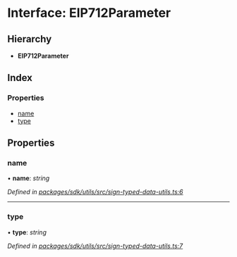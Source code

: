 # Interface: EIP712Parameter

## Hierarchy

* **EIP712Parameter**

## Index

### Properties

* [name](_packages_sdk_utils_src_sign_typed_data_utils_.eip712parameter.md#name)
* [type](_packages_sdk_utils_src_sign_typed_data_utils_.eip712parameter.md#type)

## Properties

###  name

• **name**: *string*

*Defined in [packages/sdk/utils/src/sign-typed-data-utils.ts:6](https://github.com/spruceid/celo-monorepo/blob/master/packages/sdk/utils/src/sign-typed-data-utils.ts#L6)*

___

###  type

• **type**: *string*

*Defined in [packages/sdk/utils/src/sign-typed-data-utils.ts:7](https://github.com/spruceid/celo-monorepo/blob/master/packages/sdk/utils/src/sign-typed-data-utils.ts#L7)*
